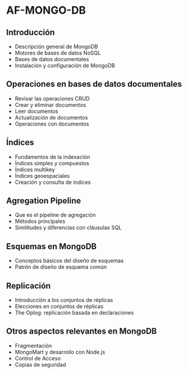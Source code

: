 # AF-MONGO-DB

## Introducción 

- Descripción general de MongoDB
- Motores de bases de datos NoSQL
- Bases de datos documentales
- Instalación y configuración de MongoDB

## Operaciones en bases de datos documentales

- Revisar las operaciones CRUD
- Crear y eliminar documentos
- Leer documentos
- Actualización de documentos
- Operaciones con documentos

## Índices

- Fundamentos de la indexación
- Índices simples y compuestos
- Índices multikey
- Índices geoespaciales        
- Creación y consulta de índices

## Agregation Pipeline

- Que es el pipeline de agregación
- Métodos principales
- Similitudes y diferencias con cláusulas SQL

## Esquemas en MongoDB

- Conceptos básicos del diseño de esquemas
- Patrón de diseño de esquema común

## Replicación

- Introducción a los conjuntos de réplicas
- Elecciones en conjuntos de réplicas
- The Oplog: replicación basada en declaraciones

## Otros aspectos relevantes en MongoDB

- Fragmentación
- MongoMart y desarrollo con Node.js
- Control de Acceso
- Copias de seguridad
